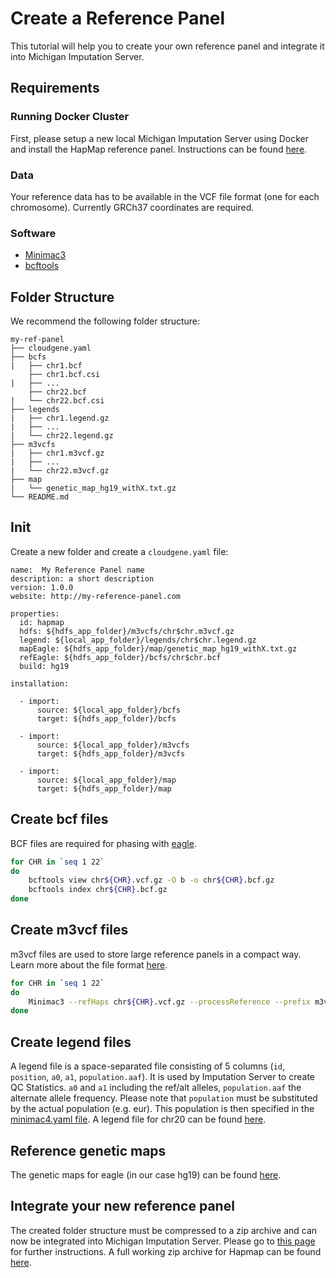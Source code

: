 # Create a Reference Panel

This tutorial will help you to create your own reference panel and integrate it into Michigan Imputation Server. 

## Requirements

### Running Docker Cluster
First, please setup a new local Michigan Imputation Server using Docker and install the HapMap reference panel. 
Instructions can be found [here](http://imputationserver.readthedocs.io/en/latest/docker/).

### Data

Your reference data has to be available in the VCF file format (one for each chromosome). Currently GRCh37 coordinates are required. 

### Software

- [Minimac3](https://github.com/Santy-8128/Minimac3)
- [bcftools](https://samtools.github.io/bcftools/bcftools.html)


## Folder Structure

We recommend the following folder structure:

```ansi
my-ref-panel
├── cloudgene.yaml
├── bcfs
|   ├── chr1.bcf
    ├── chr1.bcf.csi
|   ├── ...
    ├── chr22.bcf
|   └── chr22.bcf.csi
├── legends
|   ├── chr1.legend.gz
|   ├── ...
|   └── chr22.legend.gz
├── m3vcfs
|   ├── chr1.m3vcf.gz
|   ├── ...
|   └── chr22.m3vcf.gz
├── map
|   └── genetic_map_hg19_withX.txt.gz
└── README.md
```


## Init

Create a new folder and create a `cloudgene.yaml` file:

```
name:  My Reference Panel name
description: a short description
version: 1.0.0
website: http://my-reference-panel.com

properties:
  id: hapmap
  hdfs: ${hdfs_app_folder}/m3vcfs/chr$chr.m3vcf.gz
  legend: ${local_app_folder}/legends/chr$chr.legend.gz
  mapEagle: ${hdfs_app_folder}/map/genetic_map_hg19_withX.txt.gz
  refEagle: ${hdfs_app_folder}/bcfs/chr$chr.bcf
  build: hg19

installation:

  - import:
      source: ${local_app_folder}/bcfs
      target: ${hdfs_app_folder}/bcfs

  - import:
      source: ${local_app_folder}/m3vcfs
      target: ${hdfs_app_folder}/m3vcfs

  - import:
      source: ${local_app_folder}/map
      target: ${hdfs_app_folder}/map
```


## Create bcf files
BCF files are required for phasing with [eagle](https://data.broadinstitute.org/alkesgroup/Eagle/).
```sh
for CHR in `seq 1 22`
do
    bcftools view chr${CHR}.vcf.gz -O b -o chr${CHR}.bcf.gz
    bcftools index chr${CHR}.bcf.gz  
done
```
## Create m3vcf files

m3vcf files are used to store large reference panels in a compact way. Learn more about the file format [here](https://genome.sph.umich.edu/wiki/M3VCF_Files).

```sh
for CHR in `seq 1 22`
do
    Minimac3 --refHaps chr${CHR}.vcf.gz --processReference --prefix m3vcfs/chr${CHR}
done
```


## Create legend files

A legend file is a space-separated file consisting of 5 columns (`id`, `position`, `a0`, `a1`, `population.aaf`). It is used by Imputation Server to create QC Statistics. 
`a0` and `a1` including the ref/alt alleles, `population.aaf` the alternate allele frequency. 
Please note that `population` must be substituted by the actual population (e.g. eur). This population is then specified in the [minimac4.yaml file](https://github.com/genepi/imputationserver/blob/master/files/minimac4.yaml). 
A legend file for chr20 can be found [here](https://github.com/genepi/imputationserver/blob/master/test-data/configs/hapmap-chr20/ref-panels/hapmap_r22.chr20.CEU.hg19_impute.legend.gz?raw=true).


## Reference genetic maps

The genetic maps for eagle (in our case hg19) can be found [here](https://data.broadinstitute.org/alkesgroup/Eagle/downloads/tables/genetic_map_hg19_withX.txt.gz).

## Integrate your new reference panel
The created folder structure must be compressed to a zip archive and can now be integrated into Michigan Imputation Server. Please go to [this page](http://imputationserver.readthedocs.io/en/latest/docker/#install-1000g-phase-3-reference-panel) for further instructions. A full working zip archive for Hapmap can be found [here](https://imputationserver.sph.umich.edu/static/downloads/releases/hapmap2-1.0.0.zip).


